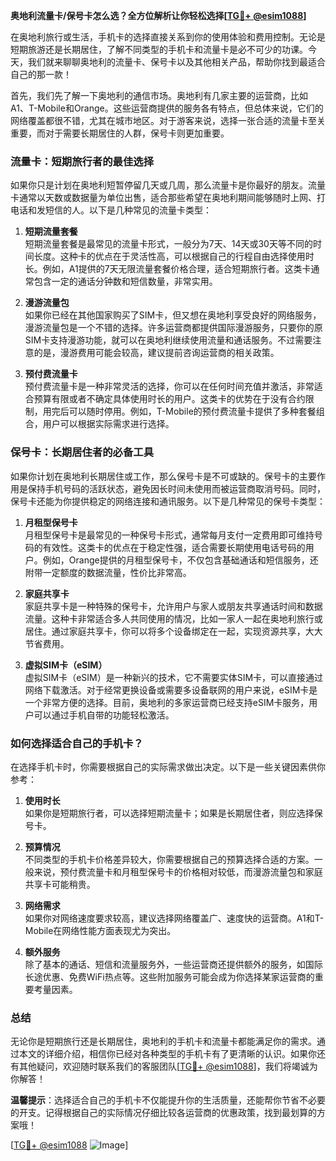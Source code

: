 **奥地利流量卡/保号卡怎么选？全方位解析让你轻松选择[[TG💪+ @esim1088](https://t.me/s/esim1088)]**

在奥地利旅行或生活，手机卡的选择直接关系到你的使用体验和费用控制。无论是短期旅游还是长期居住，了解不同类型的手机卡和流量卡是必不可少的功课。今天，我们就来聊聊奥地利的流量卡、保号卡以及其他相关产品，帮助你找到最适合自己的那一款！

首先，我们先了解一下奥地利的通信市场。奥地利有几家主要的运营商，比如A1、T-Mobile和Orange。这些运营商提供的服务各有特点，但总体来说，它们的网络覆盖都很不错，尤其在城市地区。对于游客来说，选择一张合适的流量卡至关重要，而对于需要长期居住的人群，保号卡则更加重要。

### **流量卡：短期旅行者的最佳选择**

如果你只是计划在奥地利短暂停留几天或几周，那么流量卡是你最好的朋友。流量卡通常以天数或数据量为单位出售，适合那些希望在奥地利期间能够随时上网、打电话和发短信的人。以下是几种常见的流量卡类型：

1. **短期流量套餐**  
   短期流量套餐是最常见的流量卡形式，一般分为7天、14天或30天等不同的时间长度。这种卡的优点在于灵活性高，可以根据自己的行程自由选择使用时长。例如，A1提供的7天无限流量套餐价格合理，适合短期旅行者。这类卡通常包含一定的通话分钟数和短信数量，非常实用。

2. **漫游流量包**  
   如果你已经在其他国家购买了SIM卡，但又想在奥地利享受良好的网络服务，漫游流量包是一个不错的选择。许多运营商都提供国际漫游服务，只要你的原SIM卡支持漫游功能，就可以在奥地利继续使用流量和通话服务。不过需要注意的是，漫游费用可能会较高，建议提前咨询运营商的相关政策。

3. **预付费流量卡**  
   预付费流量卡是一种非常灵活的选择，你可以在任何时间充值并激活，非常适合预算有限或者不确定具体使用时长的用户。这类卡的优势在于没有合约限制，用完后可以随时停用。例如，T-Mobile的预付费流量卡提供了多种套餐组合，用户可以根据实际需求进行选择。

### **保号卡：长期居住者的必备工具**

如果你计划在奥地利长期居住或工作，那么保号卡是不可或缺的。保号卡的主要作用是保持手机号码的活跃状态，避免因长时间未使用而被运营商取消号码。同时，保号卡还能为你提供稳定的网络连接和通讯服务。以下是几种常见的保号卡类型：

1. **月租型保号卡**  
   月租型保号卡是最常见的一种保号卡形式，通常每月支付一定费用即可维持号码的有效性。这类卡的优点在于稳定性强，适合需要长期使用电话号码的用户。例如，Orange提供的月租型保号卡，不仅包含基础通话和短信服务，还附带一定额度的数据流量，性价比非常高。

2. **家庭共享卡**  
   家庭共享卡是一种特殊的保号卡，允许用户与家人或朋友共享通话时间和数据流量。这种卡非常适合多人共同使用的情况，比如一家人一起在奥地利旅行或居住。通过家庭共享卡，你可以将多个设备绑定在一起，实现资源共享，大大节省费用。

3. **虚拟SIM卡（eSIM）**  
   虚拟SIM卡（eSIM）是一种新兴的技术，它不需要实体SIM卡，可以直接通过网络下载激活。对于经常更换设备或需要多设备联网的用户来说，eSIM卡是一个非常方便的选择。目前，奥地利的多家运营商已经支持eSIM卡服务，用户可以通过手机自带的功能轻松激活。

### **如何选择适合自己的手机卡？**

在选择手机卡时，你需要根据自己的实际需求做出决定。以下是一些关键因素供你参考：

1. **使用时长**  
   如果你是短期旅行者，可以选择短期流量卡；如果是长期居住者，则应选择保号卡。

2. **预算情况**  
   不同类型的手机卡价格差异较大，你需要根据自己的预算选择合适的方案。一般来说，预付费流量卡和月租型保号卡的价格相对较低，而漫游流量包和家庭共享卡可能稍贵。

3. **网络需求**  
   如果你对网络速度要求较高，建议选择网络覆盖广、速度快的运营商。A1和T-Mobile在网络性能方面表现尤为突出。

4. **额外服务**  
   除了基本的通话、短信和流量服务外，一些运营商还提供额外的服务，如国际长途优惠、免费WiFi热点等。这些附加服务可能会成为你选择某家运营商的重要考量因素。

### **总结**

无论你是短期旅行还是长期居住，奥地利的手机卡和流量卡都能满足你的需求。通过本文的详细介绍，相信你已经对各种类型的手机卡有了更清晰的认识。如果你还有其他疑问，欢迎随时联系我们的客服团队[[TG💪+ @esim1088](https://t.me/s/esim1088)]，我们将竭诚为你解答！  

**温馨提示**：选择适合自己的手机卡不仅能提升你的生活质量，还能帮你节省不必要的开支。记得根据自己的实际情况仔细比较各运营商的优惠政策，找到最划算的方案哦！  

[[TG💪+ @esim1088](https://t.me/s/esim1088) ![Image](https://i.postimg.cc/4NQfJmqS/Snipaste-2025-05-13-00-14-12.png)]